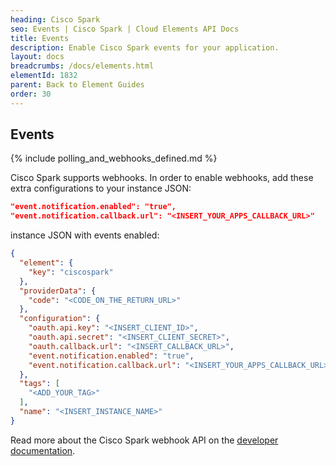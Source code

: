 ```yaml
---
heading: Cisco Spark
seo: Events | Cisco Spark | Cloud Elements API Docs
title: Events
description: Enable Cisco Spark events for your application.
layout: docs
breadcrumbs: /docs/elements.html
elementId: 1832
parent: Back to Element Guides
order: 30
---
```


## Events

{% include polling_and_webhooks_defined.md %}

Cisco Spark supports webhooks.
In order to enable webhooks, add these extra configurations to your instance JSON:

```JSON
"event.notification.enabled": "true",
"event.notification.callback.url": "<INSERT_YOUR_APPS_CALLBACK_URL>"
```

instance JSON with events enabled:

```json
{
  "element": {
    "key": "ciscospark"
  },
  "providerData": {
    "code": "<CODE_ON_THE_RETURN_URL>"
  },
  "configuration": {
    "oauth.api.key": "<INSERT_CLIENT_ID>",
    "oauth.api.secret": "<INSERT_CLIENT_SECRET>",
    "oauth.callback.url": "<INSERT_CALLBACK_URL>",
    "event.notification.enabled": "true",
    "event.notification.callback.url": "<INSERT_YOUR_APPS_CALLBACK_URL>"
  },
  "tags": [
    "<ADD_YOUR_TAG>"
  ],
  "name": "<INSERT_INSTANCE_NAME>"
}
```

Read more about the Cisco Spark webhook API on the [developer documentation](https://developer.ciscospark.com/webhooks-explained.html).
